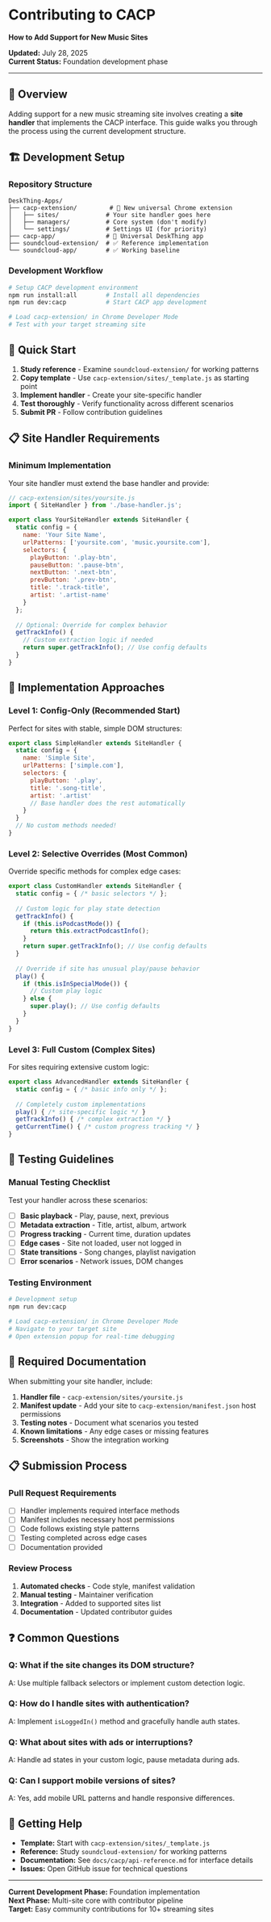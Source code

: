 # Contributing to CACP

**How to Add Support for New Music Sites**

**Updated:** July 28, 2025  
**Current Status:** Foundation development phase

---

## 🎯 **Overview**

Adding support for a new music streaming site involves creating a **site handler** that implements the CACP interface. This guide walks you through the process using the current development structure.

## 🏗️ **Development Setup**

### **Repository Structure**
```
DeskThing-Apps/
├── cacp-extension/         # 🎯 New universal Chrome extension
│   ├── sites/             # Your site handler goes here
│   ├── managers/          # Core system (don't modify)
│   └── settings/          # Settings UI (for priority)
├── cacp-app/              # 🎯 Universal DeskThing app
├── soundcloud-extension/  # ✅ Reference implementation
└── soundcloud-app/        # ✅ Working baseline
```

### **Development Workflow**
```bash
# Setup CACP development environment
npm run install:all        # Install all dependencies
npm run dev:cacp           # Start CACP app development

# Load cacp-extension/ in Chrome Developer Mode
# Test with your target streaming site
```

## 🚀 **Quick Start**

1. **Study reference** - Examine `soundcloud-extension/` for working patterns
2. **Copy template** - Use `cacp-extension/sites/_template.js` as starting point
3. **Implement handler** - Create your site-specific handler
4. **Test thoroughly** - Verify functionality across different scenarios
5. **Submit PR** - Follow contribution guidelines

## 📋 **Site Handler Requirements**

### **Minimum Implementation**
Your site handler must extend the base handler and provide:

```javascript
// cacp-extension/sites/yoursite.js
import { SiteHandler } from './base-handler.js';

export class YourSiteHandler extends SiteHandler {
  static config = {
    name: 'Your Site Name',
    urlPatterns: ['yoursite.com', 'music.yoursite.com'],
    selectors: {
      playButton: '.play-btn',
      pauseButton: '.pause-btn',
      nextButton: '.next-btn',
      prevButton: '.prev-btn',
      title: '.track-title',
      artist: '.artist-name'
    }
  };
  
  // Optional: Override for complex behavior
  getTrackInfo() {
    // Custom extraction logic if needed
    return super.getTrackInfo(); // Use config defaults
  }
}
```

## 🔧 **Implementation Approaches**

### **Level 1: Config-Only (Recommended Start)**
Perfect for sites with stable, simple DOM structures:

```javascript
export class SimpleHandler extends SiteHandler {
  static config = {
    name: 'Simple Site',
    urlPatterns: ['simple.com'],
    selectors: {
      playButton: '.play',
      title: '.song-title',
      artist: '.artist'
      // Base handler does the rest automatically
    }
  }
  // No custom methods needed!
}
```

### **Level 2: Selective Overrides (Most Common)**
Override specific methods for complex edge cases:

```javascript
export class CustomHandler extends SiteHandler {
  static config = { /* basic selectors */ };
  
  // Custom logic for play state detection
  getTrackInfo() {
    if (this.isPodcastMode()) {
      return this.extractPodcastInfo();
    }
    return super.getTrackInfo(); // Use config defaults
  }
  
  // Override if site has unusual play/pause behavior
  play() {
    if (this.isInSpecialMode()) {
      // Custom play logic
    } else {
      super.play(); // Use config defaults
    }
  }
}
```

### **Level 3: Full Custom (Complex Sites)**
For sites requiring extensive custom logic:

```javascript
export class AdvancedHandler extends SiteHandler {
  static config = { /* basic info only */ };
  
  // Completely custom implementations
  play() { /* site-specific logic */ }
  getTrackInfo() { /* complex extraction */ }
  getCurrentTime() { /* custom progress tracking */ }
}
```

## 🧪 **Testing Guidelines**

### **Manual Testing Checklist**
Test your handler across these scenarios:

- [ ] **Basic playback** - Play, pause, next, previous
- [ ] **Metadata extraction** - Title, artist, album, artwork
- [ ] **Progress tracking** - Current time, duration updates
- [ ] **Edge cases** - Site not loaded, user not logged in
- [ ] **State transitions** - Song changes, playlist navigation
- [ ] **Error scenarios** - Network issues, DOM changes

### **Testing Environment**
```bash
# Development setup
npm run dev:cacp

# Load cacp-extension/ in Chrome Developer Mode
# Navigate to your target site
# Open extension popup for real-time debugging
```

## 📝 **Required Documentation**

When submitting your site handler, include:

1. **Handler file** - `cacp-extension/sites/yoursite.js`
2. **Manifest update** - Add your site to `cacp-extension/manifest.json` host permissions
3. **Testing notes** - Document what scenarios you tested
4. **Known limitations** - Any edge cases or missing features
5. **Screenshots** - Show the integration working

## 📋 **Submission Process**

### **Pull Request Requirements**
- [ ] Handler implements required interface methods
- [ ] Manifest includes necessary host permissions
- [ ] Code follows existing style patterns
- [ ] Testing completed across edge cases
- [ ] Documentation provided

### **Review Process**
1. **Automated checks** - Code style, manifest validation
2. **Manual testing** - Maintainer verification
3. **Integration** - Added to supported sites list
4. **Documentation** - Updated contributor guides

## ❓ **Common Questions**

### **Q: What if the site changes its DOM structure?**
A: Use multiple fallback selectors or implement custom detection logic.

### **Q: How do I handle sites with authentication?**
A: Implement `isLoggedIn()` method and gracefully handle auth states.

### **Q: What about sites with ads or interruptions?**
A: Handle ad states in your custom logic, pause metadata during ads.

### **Q: Can I support mobile versions of sites?**
A: Yes, add mobile URL patterns and handle responsive differences.

## 🤝 **Getting Help**

- **Template:** Start with `cacp-extension/sites/_template.js`
- **Reference:** Study `soundcloud-extension/` for working patterns
- **Documentation:** See `docs/cacp/api-reference.md` for interface details
- **Issues:** Open GitHub issue for technical questions

---

**Current Development Phase:** Foundation implementation  
**Next Phase:** Multi-site core with contributor pipeline  
**Target:** Easy community contributions for 10+ streaming sites
